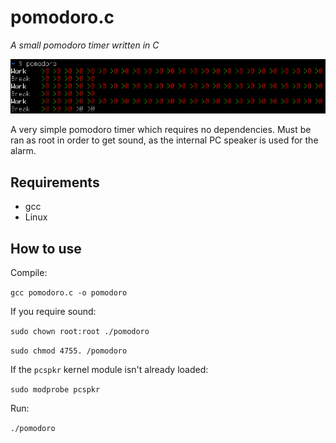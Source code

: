 # pomodoro.c
*A small pomodoro timer written in C*

![screenshot](screenshot.png)

A very simple pomodoro timer which requires no dependencies. Must be ran as root in order to get sound, as the internal PC speaker is used for the alarm.

## Requirements 
* gcc
* Linux

## How to use 
Compile:

`gcc pomodoro.c -o pomodoro`

If you require sound:

`sudo chown root:root ./pomodoro`

`sudo chmod 4755. /pomodoro`

If the `pcspkr` kernel module isn't already loaded:

`sudo modprobe pcspkr`

Run:

`./pomodoro`

